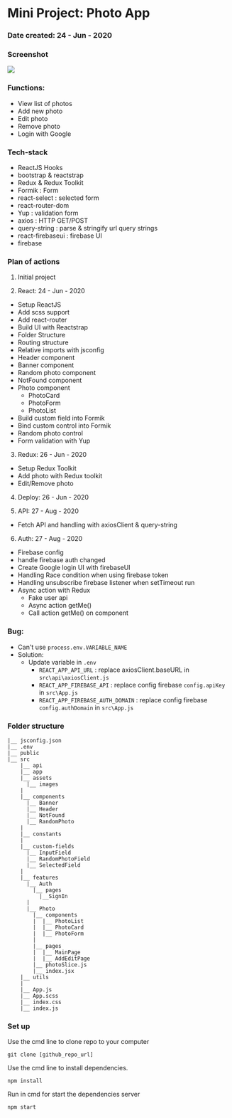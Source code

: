 # Mini Project: Photo App

### Date created: 24 - Jun - 2020

### Screenshot

<img src="https://i.imgur.com/0PqBeU3.png" />

### Functions:

- View list of photos
- Add new photo
- Edit photo
- Remove photo
- Login with Google

### Tech-stack

- ReactJS Hooks
- bootstrap & reactstrap
- Redux & Redux Toolkit
- Formik : Form
- react-select : selected form
- react-router-dom
- Yup : validation form
- axios : HTTP GET/POST
- query-string : parse & stringify url query strings
- react-firebaseui : firebase UI
- firebase

### Plan of actions

1. Initial project

2. React: 24 - Jun - 2020

- Setup ReactJS
- Add scss support
- Add react-router
- Build UI with Reactstrap
- Folder Structure
- Routing structure
- Relative imports with jsconfig
- Header component
- Banner component
- Random photo component
- NotFound component
- Photo component
  - PhotoCard
  - PhotoForm
  - PhotoList
- Build custom field into Formik
- Bind custom control into Formik
- Random photo control
- Form validation with Yup

3. Redux: 26 - Jun - 2020

- Setup Redux Toolkit
- Add photo with Redux toolkit
- Edit/Remove photo

4. Deploy: 26 - Jun - 2020

5. API: 27 - Aug - 2020

- Fetch API and handling with axiosClient & query-string

6. Auth: 27 - Aug - 2020

- Firebase config
- handle firebase auth changed
- Create Google login UI with firebaseUI
- Handling Race condition when using firebase token
- Handling unsubscribe firebase listener when setTimeout run
- Async action with Redux
  - Fake user api
  - Async action getMe()
  - Call action getMe() on component

### Bug:

- Can't use `process.env.VARIABLE_NAME`
- Solution:
  - Update variable in `.env`
    - `REACT_APP_API_URL` : replace axiosClient.baseURL in `src\api\axiosClient.js`
    - `REACT_APP_FIREBASE_API` : replace config firebase `config.apiKey` in `src\App.js`
    - `REACT_APP_FIREBASE_AUTH_DOMAIN` : replace config firebase `config.authDomain` in `src\App.js`

### Folder structure

```
|__ jsconfig.json
|__ .env
|__ public
|__ src
    |__ api
    |__ app
    |__ assets
      |__ images
    |
    |__ components
      |__ Banner
      |__ Header
      |__ NotFound
      |__ RandomPhoto
    |
    |__ constants
    |
    |__ custom-fields
      |__ InputField
      |__ RandomPhotoField
      |__ SelectedField
    |
    |__ features
      |__ Auth
        |__ pages
          |__SignIn
      |
      |__ Photo
        |__ components
        |  |__ PhotoList
        |  |__ PhotoCard
        |  |__ PhotoForm
        |
        |__ pages
        |  |__ MainPage
        |  |__ AddEditPage
        |__ photoSlice.js
        |__ index.jsx
    |__ utils
    |
    |__ App.js
    |__ App.scss
    |__ index.css
    |__ index.js

```

### Set up

Use the cmd line to clone repo to your computer

```
git clone [github_repo_url]
```

Use the cmd line to install dependencies.

```
npm install
```

Run in cmd for start the dependencies server

```
npm start
```
